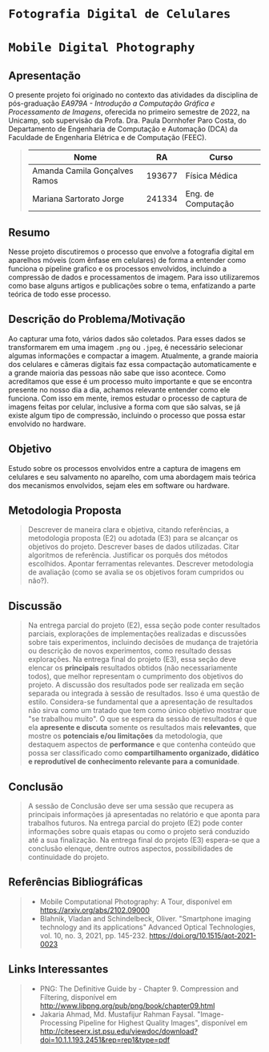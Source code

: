 # `Fotografia Digital de Celulares`
# `Mobile Digital Photography`

## Apresentação

O presente projeto foi originado no contexto das atividades da disciplina de pós-graduação *EA979A - Introdução a Computação Gráfica e Processamento de Imagens*, 
oferecida no primeiro semestre de 2022, na Unicamp, sob supervisão da Profa. Dra. Paula Dornhofer Paro Costa, do Departamento de Engenharia de Computação e Automação (DCA) da Faculdade de Engenharia Elétrica e de Computação (FEEC).

> |Nome  | RA | Curso|
> |--|--|--|
> | Amanda Camila Gonçalves Ramos  | 193677  | Física Médica|
> | Mariana Sartorato Jorge  | 241334  | Eng. de Computação|

## Resumo

Nesse projeto discutiremos o processo que envolve a fotografia digital em aparelhos móveis (com ênfase em celulares) de forma a entender como funciona o pipeline grafico e os processos envolvidos, incluindo a compressão de dados e processamentos de imagem. Para isso utilizaremos como base alguns artigos e publicações sobre o tema, enfatizando a parte teórica de todo esse processo.

## Descrição do Problema/Motivação

Ao capturar uma foto, vários dados são coletados. Para esses dados se transformarem em uma imagem `.png` ou `.jpeg`, é necessário selecionar algumas informações e compactar a imagem. Atualmente, a grande maioria dos celulares e câmeras digitais faz essa compactação automaticamente e a grande maioria das pessoas não sabe que isso acontece. Como acreditamos que esse é um processo muito importante e que se encontra presente no nosso dia a dia, achamos relevante entender como ele funciona. Com isso em mente, iremos estudar o processo de captura de imagens feitas por celular, inclusive a forma com que são salvas, se já existe algum tipo de compressão, incluindo o processo que possa estar envolvido no hardware.

## Objetivo

Estudo sobre os processos envolvidos entre a captura de imagens em celulares e seu salvamento no aparelho, com uma abordagem mais teórica dos mecanismos envolvidos, sejam eles em software ou hardware.

## Metodologia Proposta

> Descrever de maneira clara e objetiva, citando referências, a metodologia proposta (E2) ou adotada (E3) para se alcançar os objetivos do projeto.
> Descrever bases de dados utilizadas.
> Citar algoritmos de referência.
> Justificar os porquês dos métodos escolhidos.
> Apontar ferramentas relevantes.
> Descrever metodologia de avaliação (como se avalia se os objetivos foram cumpridos ou não?).

## Discussão



> Na entrega parcial do projeto (E2), essa seção pode conter resultados parciais, explorações de implementações realizadas e 
> discussões sobre tais experimentos, incluindo decisões de mudança de trajetória ou descrição de novos experimentos, como resultado dessas explorações.
> Na entrega final do projeto (E3), essa seção deve elencar os **principais** resultados obtidos (não necessariamente todos), que melhor representam o cumprimento
> dos objetivos do projeto.
> A discussão dos resultados pode ser realizada em seção separada ou integrada à sessão de resultados. Isso é uma questão de estilo.
> Considera-se fundamental que a apresentação de resultados não sirva como um tratado que tem como único objetivo mostrar que "se trabalhou muito".
> O que se espera da sessão de resultados é que ela **apresente e discuta** somente os resultados mais **relevantes**, que mostre os **potenciais e/ou limitações** da metodologia, que destaquem aspectos
> de **performance** e que contenha conteúdo que possa ser classificado como **compartilhamento organizado, didático e reprodutível de conhecimento relevante para a comunidade**. 

## Conclusão

> A sessão de Conclusão deve ser uma sessão que recupera as principais informações já apresentadas no relatório e que aponta para trabalhos futuros.
> Na entrega parcial do projeto (E2) pode conter informações sobre quais etapas ou como o projeto será conduzido até a sua finalização.
> Na entrega final do projeto (E3) espera-se que a conclusão elenque, dentre outros aspectos, possibilidades de continuidade do projeto.


## Referências Bibliográficas
> 
> * Mobile Computational Photography: A Tour, disponível em <https://arxiv.org/abs/2102.09000>
> * Blahnik, Vladan and Schindelbeck, Oliver. "Smartphone imaging technology and its applications" Advanced Optical Technologies, vol. 10, no. 3, 2021, pp. 145-232. <https://doi.org/10.1515/aot-2021-0023>

## Links Interessantes
> * PNG: The Definitive Guide by - Chapter 9. Compression and Filtering, disponível em <http://www.libpng.org/pub/png/book/chapter09.html>
> * Jakaria Ahmad, Md. Mustafijur Rahman Faysal. "Image-Processing Pipeline for Highest Quality Images", disponível em <http://citeseerx.ist.psu.edu/viewdoc/download?doi=10.1.1.193.2451&rep=rep1&type=pdf>
